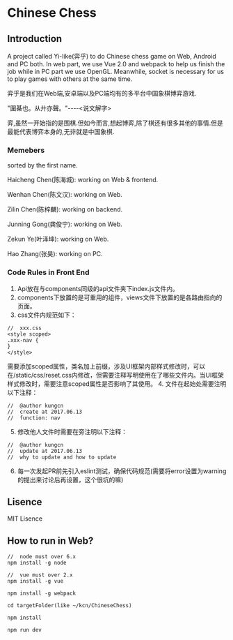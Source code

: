 ﻿# Chinese Chess
## Introduction
A project called Yi-like(弈乎) to do Chinese chess game on Web, Android and PC both. In web part, we use Vue 2.0 and webpack to help us finish the job while in PC part we use OpenGL. Meanwhile, socket is necessary for us to play games with others at the same time.

弈乎是我们在Web端,安卓端以及PC端均有的多平台中国象棋博弈游戏.

"圍棊也。从廾亦聲。"----<说文解字>

弈,虽然一开始指的是围棋.但如今而言,想起博弈,除了棋还有很多其他的事情.但是最能代表博弈本身的,无非就是中国象棋.

### Memebers
sorted by the first name.

Haicheng Chen(陈海城): working on Web & frontend.

Wenhan Chen(陈文汉): working on Web.

Zilin Chen(陈梓麟): working on backend.

Junning Gong(龚俊宁): working on Web.

Zekun Ye(叶泽坤): working on Web.

Hao Zhang(张昊): working on PC.

### Code Rules in Front End
1. Api放在与components同级的api文件夹下index.js文件内。
2. components下放置的是可重用的组件，views文件下放置的是各路由指向的页面。
3. css文件内规范如下：
```
//  xxx.css
<style scoped>
.xxx-nav {
}
</style>
```
需要添加scoped属性，类名加上前缀，涉及UI框架内部样式修改时，可以在/static/css/reset.css内修改，但需要注释写明使用在了哪些文件内。当UI框架样式修改时，需要注意scoped属性是否影响了其使用。
4. 文件在起始处需要注明以下注释：
```
//  @author kungcn
//  create at 2017.06.13
//  function: nav
```
5. 修改他人文件时需要在旁注明以下注释：
```
//  @author kungcn
//  update at 2017.06.13
//  why to update and how to update
```
6. 每一次发起PR前先引入eslint测试，确保代码规范(需要将error设置为warning的提出来讨论后再设置，这个很坑的嘛)

## Lisence
MIT Lisence

## How to run in Web?
```
//  node must over 6.x
npm install -g node

//  vue must over 2.x
npm install -g vue

npm install -g webpack

cd targetFolder(like ~/kcn/ChineseChess)

npm install

npm run dev
```
